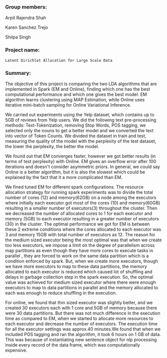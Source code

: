 
### Group members: 
  
  Arpit Rajendra Shah
  
  Karen Sanchez Trejo
  
  Shilpa Singh

### Project name:
    Latent Dirichlet Allocation for Large Scale Data

### Summary: 

The objective of this project is comparing the two LDA algorithms that are implemented in Spark (EM and Online), finding which one has the best computational performance and which one gives the best model. EM algorithm learns clustering using MAP Estimation, while Online uses iterative mini-batch sampling for Online Variational Inference. 

We carried out experiments using the Yelp dataset, which contains up to 5GB of reviews from Yelp users.  We did the following text pre-processing methods: Text-Tokenization, removing Stop Words, POS tagging, we selected only the nouns to get a better model and we converted the text into vector of Token Counts. We divided the dataset in train and test, measuring the quality of the model with the perplexity of the test dataset, the lower the perplexity, the better the model.

We found out that EM converges faster, however we got better results (in terms of test perplexity) with Online.  EM gives an overflow error after 100 iterations and doesn't consider asymmetric priors. In general, we could say Online is a better algorithm, but it is also the slowest which could be explained by the fact that it a more complicated than EM. 

We fined tuned EM for different spark configurations. The resource allocation strategy for running spark experiments was to divide the total number of cores (12) and memory(62GB) on a node among the executors where initially each executor got most of the cores (10) and memory(60GB) resulting in a smaller number of executors(3) throughout the cluster. Then we decreased the number of allocated cores to 1 for each executor and memory (5GB) to each executor resulting in a greater number of executors (30) in the cluster. The optimal performance we got for EM is between these 2 extreme conditions where the cores allocated to each executor was 3 and memory 15GB with total number of executors as 12. The reason for the medium sized executor being the most optimal was that when we create too less executors, we impose a limit on the degree of parallelism across map partitions as even though they have more cores to execute tasks in parallel , they are forced to work on the same data partition which is a condition enforced by spark. But, when we create more executors, though we have more executors to map to these data partitions, the memory allocated to each executor is reduced which caused lot of shuffling and delays in garbage collection step in the spark execution. So, the optimal value was achieved for medium sized executor where there were enough executors to map to data partitions in parallel and the memory allocated to each was enough to reduce shuffling in the execution.

For online, we found that thin sized executor was slightly better, and we created 30 executors each with 1 core and 5GB of memory because there were 30 data partitions. But there was not much difference in the execution time as compared to EM, when we started to allocate more resources to each executor and decrease the number of executors. The execution time for all the executor settings was approx.40 minutes.We found that when we included POS tagging and ran the algorithm, it took 6 hours on 1 GB of data. This was because of instantiating new sentence object for nlp processing inside every record of the data frame, which was computationally expensive.
